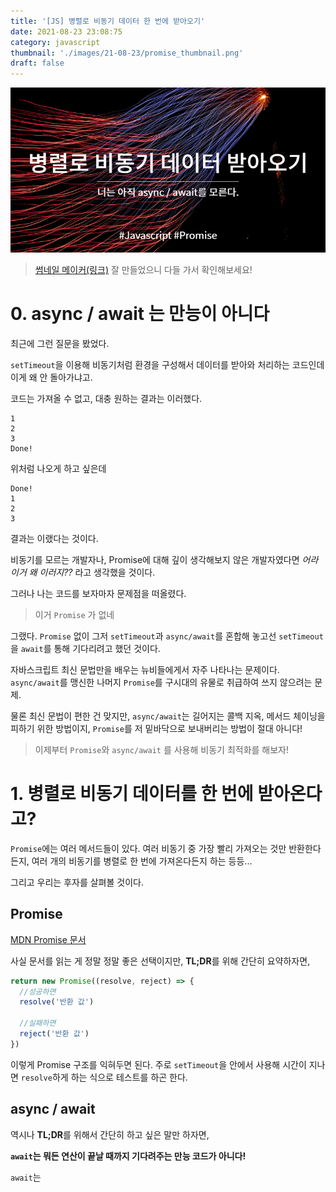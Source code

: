 ```yaml
---
title: '[JS] 병렬로 비동기 데이터 한 번에 받아오기'
date: 2021-08-23 23:08:75
category: javascript
thumbnail: './images/21-08-23/promise_thumbnail.png'
draft: false
---
```


![article_thumbnail](./images/21-08-23/promise_thumbnail.png)

> [썸네일 메이커(링크)](https://velog.io/@oneook/%EC%8D%B8%EB%84%A4%EC%9D%BC-%EB%A9%94%EC%9D%B4%EC%BB%A4Thumbnail-Maker-Toy-Project)
> 잘 만들었으니 다들 가서 확인해보세요!

# 0. async / await 는 만능이 아니다

최근에 그런 질문을 봤었다.

`setTimeout`을 이용해 비동기처럼 환경을 구성해서 데이터를 받아와 처리하는 코드인데 이게 왜 안 돌아가냐고.

코드는 가져올 수 없고, 대충 원하는 결과는 이러했다.

```
1
2
3
Done!
```

위처럼 나오게 하고 싶은데

```
Done!
1
2
3
```

결과는 이랬다는 것이다.

비동기를 모르는 개발자나, Promise에 대해 깊이 생각해보지 않은 개발자였다면 _어라 이거 왜 이러지??_ 라고 생각했을 것이다.

그러나 나는 코드를 보자마자 문제점을 떠올렸다.

> 이거 `Promise` 가 없네

그랬다. `Promise` 없이 그저 `setTimeout`과 `async/await`를 혼합해 놓고선 `setTimeout`을 `await`를 통해 기다리려고 했던 것이다.

자바스크립트 최신 문법만을 배우는 뉴비들에게서 자주 나타나는 문제이다. `async/await`를 맹신한 나머지 `Promise`를 구시대의 유물로 취급하여 쓰지 않으려는 문제.

물론 최신 문법이 편한 건 맞지만, `async/await`는 길어지는 콜백 지옥, 메서드 체이닝을 피하기 위한 방법이지, `Promise`를 저 밑바닥으로 보내버리는 방법이 절대 아니다!

> 이제부터 `Promise`와 `async/await` 를 사용해 비동기 최적화를 해보자!

# 1. 병렬로 비동기 데이터를 한 번에 받아온다고?

`Promise`에는 여러 메서드들이 있다. 여러 비동기 중 가장 빨리 가져오는 것만 반환한다든지, 여러 개의 비동기를 병렬로 한 번에 가져온다든지 하는 등등...

그리고 우리는 후자를 살펴볼 것이다.

## Promise

[MDN Promise 문서](https://developer.mozilla.org/ko/docs/Web/JavaScript/Reference/Global_Objects/Promise)

사실 문서를 읽는 게 정말 정말 좋은 선택이지만, **TL;DR**를 위해 간단히 요약하자면,

```js
return new Promise((resolve, reject) => {
  //성공하면
  resolve('반환 값')

  //실패하면
  reject('반환 값')
})
```

이렇게 Promise 구조를 익혀두면 된다.
주로 `setTimeout`을 안에서 사용해 시간이 지나면 `resolve`하게 하는 식으로 테스트를 하곤 한다.

## async / await

역시나 **TL;DR**를 위해서 간단히 하고 싶은 말만 하자면,

**`await`는 뭐든 연산이 끝날 때까지 기다려주는 만능 코드가 아니다!**

`await`는
